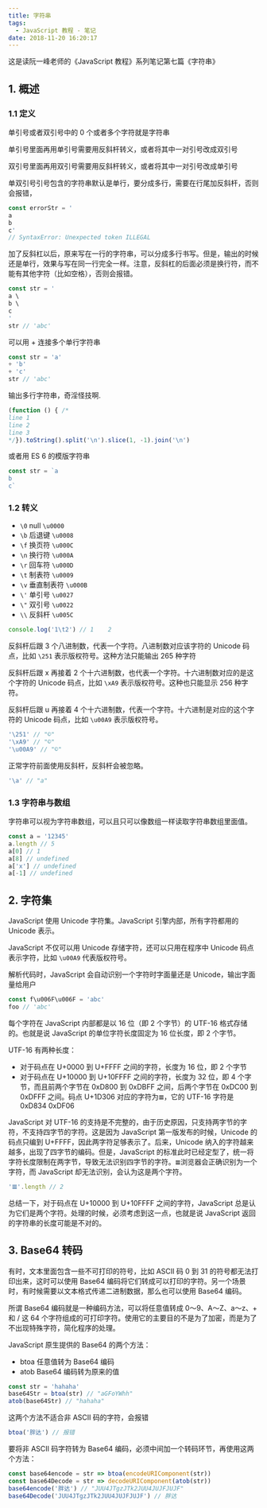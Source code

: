 ```yaml
---
title: 字符串
tags:
  - JavaScript 教程 - 笔记
date: 2018-11-20 16:20:17
---
```



这是读阮一峰老师的《JavaScript 教程》系列笔记第七篇《字符串》

## 1. 概述

### 1.1 定义

单引号或者双引号中的 0 个或者多个字符就是字符串

单引号里面再用单引号需要用反斜杆转义，或者将其中一对引号改成双引号

双引号里面再用双引号需要用反斜杆转义，或者将其中一对引号改成单引号

单双引号引号包含的字符串默认是单行，要分成多行，需要在行尾加反斜杆，否则会报错，

```js
const errorStr = '
a
b
c'
// SyntaxError: Unexpected token ILLEGAL
```

加了反斜杠以后，原来写在一行的字符串，可以分成多行书写。但是，输出的时候还是单行，效果与写在同一行完全一样。注意，反斜杠的后面必须是换行符，而不能有其他字符（比如空格），否则会报错。

```js
const str = '
a \
b \
c
'
str // 'abc'
```

可以用 + 连接多个单行字符串

```js
const str = 'a'
+ 'b'
+ 'c'
str // 'abc'
```

输出多行字符串，奇淫怪技啊.

```js
(function () { /*
line 1
line 2
line 3
*/}).toString().split('\n').slice(1, -1).join('\n')
```

或者用 ES 6 的模版字符串

```js
const str = `a
b
c` 
```

### 1.2 转义

- `\0` null `\u0000`
- `\b` 后退键 `\u0008`
- `\f` 换页符 `\u000C`
- `\n` 换行符  `\u000A`
- `\r` 回车符 `\u000D`
- `\t` 制表符  `\u0009`
- `\v` 垂直制表符 `\u000B`
- `\'` 单引号 `\u0027`
- `\"` 双引号 `\u0022`
- `\\` 反斜杆  `\u005C`

```js 
console.log('1\t2') // 1	2
```

反斜杆后跟 3 个八进制数，代表一个字符。八进制数对应该字符的 Unicode 码点，比如 `\251` 表示版权符号。这种方法只能输出 265 种字符

反斜杆后跟 x 再接着 2 个十六进制数，也代表一个字符。十六进制数对应的是这个字符的 Unicode 码点，比如 `\xA9` 表示版权符号。这种也只能显示 256 种字符。

反斜杆后跟 u 再接着 4 个十六进制数，代表一个字符。十六进制是对应的这个字符的 Unicode 码点，比如 `\u00A9` 表示版权符号。

```js
'\251' // "©"
'\xA9' // "©"
'\u00A9' // "©"
```

正常字符前面使用反斜杆，反斜杆会被忽略。

```js
'\a' // "a"
```

### 1.3 字符串与数组

字符串可以视为字符串数组，可以且只可以像数组一样读取字符串数组里面值。

```js
const a = '12345'
a.length // 5
a[0] // 1
a[8] // undefined
a['x'] // undefined
a[-1] // undefined
```

## 2. 字符集

JavaScript 使用 Unicode 字符集。JavaScript 引擎内部，所有字符都用的 Unicode 表示。

JavaScript 不仅可以用 Unicode 存储字符，还可以只用在程序中 Unicode 码点表示字符，比如 `\u00A9` 代表版权符号。

解析代码时，JavaScript 会自动识别一个字符时字面量还是 Unicode，输出字面量给用户

```js
const f\u006F\u006F = 'abc'
foo // 'abc'
```

每个字符在 JavaScript 内部都是以 16 位（即 2 个字节）的 UTF-16 格式存储的。也就是说 JavaScript 的单位字符长度固定为 16 位长度，即 2 个字节。

UTF-16 有两种长度：

- 对于码点在 U+0000 到 U+FFFF 之间的字符，长度为 16 位，即 2 个字节
- 对于码点在 U+10000 到 U+10FFFF 之间的字符，长度为 32 位，即 4 个字节，而且前两个字节在 0xD800 到 0xDBFF 之间，后两个字节在 0xDC00 到 0xDFFF 之间。码点 U+1D306 对应的字符为`𝌆`，它的 UTF-16 字符是 0xD834 0xDF06

JavaScript 对 UTF-16 的支持是不完整的，由于历史原因，只支持两字节的字符，不支持四字节的字符。这是因为 JavaScript 第一版发布的时候，Unicode 的码点只编到 U+FFFF，因此两字符足够表示了。后来，Unicode 纳入的字符越来越多，出现了四字节的编码。但是，JavaScript 的标准此时已经定型了，统一将字符长度限制在两字节，导致无法识别四字节的字符。`𝌆`浏览器会正确识别为一个字符，而 JavaScript 却无法识别，会认为这是两个字符。

```js
'𝌆'.length // 2
```

总结一下，对于码点在 U+10000 到 U+10FFFF 之间的字符，JavaScript 总是认为它们是两个字符。处理的时候，必须考虑到这一点，也就是说 JavaScript 返回的字符串的长度可能是不对的。

## 3. Base64 转码

有时，文本里面包含一些不可打印的符号，比如 ASCII 码 0 到 31 的符号都无法打印出来，这时可以使用 Base64 编码将它们转成可以打印的字符。另一个场景时，有时候需要以文本格式传递二进制数据，那么也可以使用 Base64 编码。

所谓 Base64 编码就是一种编码方法，可以将任意值转成 0～9、A～Z、a～z、+ 和 / 这 64 个字符组成的可打印字符。使用它的主要目的不是为了加密，而是为了不出现特殊字符，简化程序的处理。

JavaScript 原生提供的 Base64 的两个方法：

- btoa 任意值转为 Base64 编码
- atob Base64 编码转为原来的值

```js
const str = 'hahaha'
base64Str = btoa(str) // "aGFoYWhh"
atob(base64Str) // "hahaha"
```

这两个方法不适合非 ASCII 码的字符，会报错

```js
btoa('胖达') // 报错
```

要将非 ASCII 码字符转为 Base64 编码，必须中间加一个转码环节，再使用这两个方法：

```js
const base64encode = str => btoa(encodeURIComponent(str))
const base64Decode = str => decodeURIComponent(atob(str))
base64encode('胖达') // "JUU4JTgzJTk2JUU4JUJFJUJF"
base64Decode('JUU4JTgzJTk2JUU4JUJFJUJF') // 胖达
```

